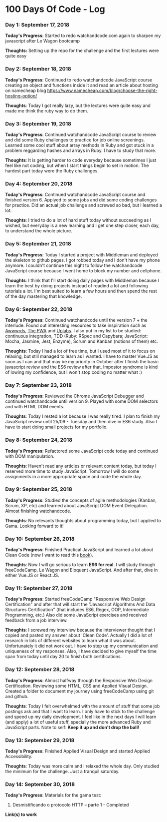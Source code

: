 # 100 Days Of Code - Log

### Day 1: September 17, 2018

**Today's Progress**: Started to redo watchandcode.com again to sharpen my javascript after Le Wagon bootcamp

**Thoughts:** Setting up the repo for the challenge and the first lectures were quite easy

### Day 2: September 18, 2018

**Today's Progress**: Continued to redo watchandcode JavaScript course creating an object and functions inside it and read an article about hosting on namecheap blog https://www.namecheap.com/blog/choose-the-right-hosting-option/

**Thoughts**: Today I got really lazy, but the lectures were quite easy and made me think the ruby way to do them.

### Day 3: September 19, 2018

**Today's Progress**: Continued watchandcode JavaScript course to review and did some Ruby challenges to practice for job online screenings. Learned some cool stuff about array methods in Ruby and got stuck in a problem reggarding hashes and arrays in Ruby. I have to study that more.

**Thoughts**: It is getting harder to code everyday because sometimes I just feel like not coding, but when I start things begin to set in motion. The hardest part today were the Ruby challenges.

### Day 4: September 20, 2018

**Today's Progress**: Continued watchandcode JavaScript course and finished version 6. Applyed to some jobs and did some coding challenges for practice. Did an actual job challenge and screwed so bad, but I learned a lot.

**Thoughts**: I tried to do a lot of hard stuff today without succeeding as I wished, but everyday is a new learning and I get one step closer, each day, to understand the whole picture.

### Day 5: September 21, 2018

**Today's Progress**: Today I started a project with Middleman and deployed the skeleton to github pages. I got robbed today and I don't have my phone anymore. I couldn't continue this night to follow the watchandcode JavaScript course because I went home to block my number and cellphone.

**Thoughts**: I think that I'll start doing daily pages with Middleman because I learn the best by doing projects instead of readind a lot and following tutorials a lot. I'm best suited to learn a few hours and then spend the rest of the day mastering that knowledge.

### Day 6: September 22, 2018

**Today's Progress**: Continued watchandcode until the version 7 + the interlude. Found out interesting resources to take inspiration such as [Awwwrds](https://www.awwwards.com/), [The FWA](https://thefwa.com/awards/page/1/) and [Uplabs](https://www.uplabs.com/posts/c/web/resources/landing). I also put in my list to be studied: continuous integration, TDD (Ruby: RSpec and Capybara; JavaScript: Mocha, Jasmine, Jest, Enzyme), Scrum and Kanban (notions of them) etc.

**Thoughts**: Today I had a lot of free time, but I used most of it to focus on relaxing, but still managed to learn as I wanted. I have to master Vue.JS as soon as I can and that may be my priority in October after I finish the basic javascript review and the ES6 review after that. Impostor syndrome is kind of lowing my confidence, but I won't stop coding no matter what :)

### Day 7: September 23, 2018

**Today's Progress**: Reviewed the Chrome JavaScript Debugger and continued watchandcode until version 9. Played with some DOM selectors and with HTML DOM events.

**Thoughts**: Today I rested a lot because I was really tired. I plan to finish my JavaScript review until 25/09 - Tuesday and then dive in ES6 study. Also I have to start doing small projects for my portfolio.

### Day 8: September 24, 2018

**Today's Progress**: Refactored some JavaScript code today and continued with DOM manipulation.

**Thoughts**: Haven't read any articles or relevant content today, but today I reserved more time to study JavaScript. Tomorrow I will do some assignments in a more appropriate space and code the whole day.

### Day 9: September 25, 2018

**Today's Progress**: Studied the concepts of agile methodologies (Kanban, Scrum, XP, etc) and learned about JavaScript DOM Event Delegation. Almost finishing watchandcode.

**Thoughts**: No relevants thoughts about programming today, but I applied to Gama. Looking forward to it!

### Day 10: September 26, 2018

**Today's Progress**: Finished Practical JavaScript and learned a lot about Clean Code (now I want to read this [book](https://www.amazon.com.br/Clean-Code-Handbook-Software-Craftsmanship/dp/0132350882)).

**Thoughts**: Now I will go serious to learn **ES6 for real**. I will study through freeCodeCamp, Le Wagon and Eloquent JavaScript. And after that, dive in either Vue.JS or React.JS.

### Day 11: September 27, 2018

**Today's Progress**: Started freeCodeCamp "Responsive Web Design Certification" and after that will start the "Javascript Algorithms And Data Structures Certification" (that includes ES6, Regex, OOP, Intermediate Programming, etc.) Also did some JavaScript exercises and received feedback from a job interview.

**Thoughts**: I screwed my interview because the interviewer thought that I copied and pasted my answer about 'Clean Code'. Actually I did a lot of research in lots of different websites to learn what it was about. Unfortunately it did not work out. I have to step up my communication and uniqueness of my responses. Also, I have decided to give myself the time span from today until day 20 to finish both certifications.

### Day 12: September 28, 2018

**Today's Progress**: Almost halfway through the Responsive Web Design Certification. Reviewing some HTML, CSS and Applied Visual Design. Created a folder to document my journey using freeCodeCamp using git and github.

**Thoughts**: Today I felt overwhelmed with the amount of stuff that some job postings ask and that I want to learn. I only have to stick to the challenge and speed up my daily development. I feel like in the next days I will learn (and apply) a lot of useful stuff, specially the more advanced Ruby and JavaScript parts. Note to self: **Keep it up and don't drop the ball!**

### Day 13: September 29, 2018

**Today's Progress**: Finished Applied Visual Design and started Applied Accessibility.

**Thoughts**: Today was more calm and I relaxed the whole day. Only studied the minimum for the challenge. Just a tranquil saturday.

### Day 14: September 30, 2018

**Today's Progress**: Materials for the gama test: 
1. Desmistificando o protocolo HTTP – parte 1 - Completed


**Link(s) to work**
